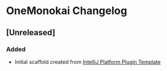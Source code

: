 <!-- Keep a Changelog guide -> https://keepachangelog.com -->

# OneMonokai Changelog

## [Unreleased]
### Added
- Initial scaffold created from [IntelliJ Platform Plugin Template](https://github.com/JetBrains/intellij-platform-plugin-template)
